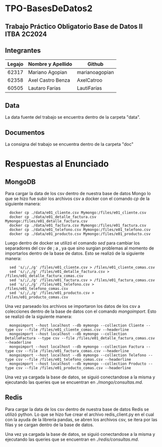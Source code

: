 # TPO-BasesDeDatos2
## Trabajo Práctico Obligatorio Base de Datos II ITBA 2C2024

## Integrantes

| Legajo | Nombre y Apellido       | Github         |
|--------|-------------------------|----------------|
| 62317  | Mariano Agopian         | marianoagopian |
| 62358  | Axel Castro Benza       | AxelCatroo     |
| 60505  | Lautaro Farías          | LautiFarías    |


## Data

La data fuente del trabajo se encuentra dentro de la carpeta "data".

## Documentos

La consigna del trabajo se encuentra dentro de la carpeta "doc"

# Respuestas al Enunciado

## MongoDB
Para cargar la data de los csv dentro de nuestra base de datos Mongo lo que se hizo fue subir los archivos csv a docker con el comando <i>cp</i> de la siguiente manera:

```
  docker cp ./data/e01_cliente.csv Mymongo:/files/e01_cliente.csv
  docker cp ./data/e01_detalle_factura.csv Mymongo:/files/e01_detalle_factura.csv
  docker cp ./data/e01_factura.csv Mymongo:/files/e01_factura.csv
  docker cp ./data/e01_telefono.csv Mymongo:/files/e01_telefono.csv
  docker cp ./data/e01_producto.csv Mymongo:/files/e01_producto.csv
```

Luego dentro de docker se utilizó el comando <i>sed</i> para cambiar los separadores del csv de ; a , ya que sino surgían problemas al momento de importarlos dentro de la base de datos.
Esto se realizó de la siguiente manera:
```
  sed 's/;/,/g' /files/e01_cliente.csv > /files/e01_cliente_comas.csv
  sed 's/;/,/g' /files/e01_detalle_factura.csv > /files/e01_detalle_factura_comas.csv
  sed 's/;/,/g' /files/e01_factura.csv > /files/e01_factura_comas.csv
  sed 's/;/,/g' /files/e01_telefono.csv > /files/e01_telefono_comas.csv
  sed 's/;/,/g' /files/e01_producto.csv > /files/e01_producto_comas.csv
```

Una vez parseado los archivos se importaron los datos de los csv a colecciones dentro de la base de datos con el comando <i>mongoimport</i>. Esto se realizó de la siguiente manera:
```
  mongoimport --host localhost --db mymongo --collection Cliente --type csv --file /files/e01_cliente_comas.csv --headerline
  mongoimport --host localhost --db mymongo --collection DetalleFactura --type csv --file /files/e01_detalle_factura_comas.csv --headerline
  mongoimport --host localhost --db mymongo --collection Factura --type csv --file /files/e01_factura_comas.csv --headerline
  mongoimport --host localhost --db mymongo --collection Telefono --type csv --file /files/e01_telefono_comas.csv --headerline
  mongoimport --host localhost --db mymongo --collection Producto --type csv --file /files/e01_producto_comas.csv --headerline
```

Una vez ya cargada la base de datos, se siguió conectandose a la misma y ejecutando las queries que se encuentran en <i>./mongo/consultas.md</i>.

## Redis
Para cargar la data de los csv dentro de nuestra base de datos Redis se utilizó python. Lo que se hizo fue crear el archivo redis_client.py en el cual con la ayuda de la librería pandas, se abren los archivos csv, se itera por las filas y se cargan dentro de la base de datos.

Una vez ya cargada la base de datos, se siguió conectandose a la misma y ejecutando las queries que se encuentran en <i>./redis/consultas.md</i>.
